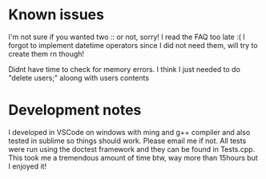 <h1>Known issues</h1>

I'm not sure if you  wanted two :: or not, sorry! I read the FAQ too late :(
I forgot to implement datetime operators since I did not need them, will try to create them rn though!


Didnt have time to check for memory errors. I think I just needed to do "delete users;" aloong with users contents
 
<h1>Development notes</h1>

I developed in VSCode on windows with ming and g++ compiler and also tested in sublime so things should work. Please email me if not. All tests were run using the doctest framework and they can be found in Tests.cpp. This took me a tremendous amount of time btw, way more than 15hours but I enjoyed it!


